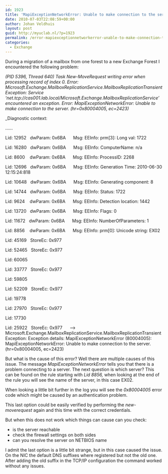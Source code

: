 ```yaml
---
id: 1923
title: 'MapiExceptionNetworkError: Unable to make connection to the server. (hr=0x80004005, ec=2423)'
date: 2010-07-03T22:08:59+00:00
author: Johan Veldhuis
layout: post
guid: http://myuclab.nl/?p=1923
permalink: /error-mapiexceptionnetworkerror-unable-to-make-connection-to-the-server-hr0x80004005-ec2423/
categories:
  - Exchange
---
```

During a migration of a mailbox from one forest to a new Exchange Forest I encountered the following problem:

_(PID 5396, Thread 640) Task New-MoveRequest writing error when processing record of index 0. Error: Microsoft.Exchange.MailboxReplicationService.MailboxReplicationTransientException: Service &#8216;net.tcp://cas001.lab.local/Microsoft.Exchange.MailboxReplicationService&#8217; encountered an exception. Error: MapiExceptionNetworkError: Unable to make connection to the server. (hr=0x80004005, ec=2423)_

_Diagnostic context:</p> 

&#8230;&#8230;   

Lid: 12952   dwParam: 0x6BA      Msg: EEInfo: prm[3]: Long val: 1722

Lid: 16280   dwParam: 0x6BA      Msg: EEInfo: ComputerName: n/a

Lid: 8600    dwParam: 0x6BA      Msg: EEInfo: ProcessID: 2268

Lid: 12696   dwParam: 0x6BA      Msg: EEInfo: Generation Time: 2010-06-30 12:15:24:818

Lid: 10648   dwParam: 0x6BA      Msg: EEInfo: Generating component: 8

Lid: 14744   dwParam: 0x6BA      Msg: EEInfo: Status: 1722

Lid: 9624    dwParam: 0x6BA      Msg: EEInfo: Detection location: 1442

Lid: 13720   dwParam: 0x6BA      Msg: EEInfo: Flags: 0

Lid: 11672   dwParam: 0x6BA      Msg: EEInfo: NumberOfParameters: 1

Lid: 8856    dwParam: 0x6BA      Msg: EEInfo: prm[0]: Unicode string: EX02

Lid: 45169   StoreEc: 0x977    

Lid: 52465   StoreEc: 0x977    

Lid: 60065 

Lid: 33777   StoreEc: 0x977    

Lid: 59805 

Lid: 52209   StoreEc: 0x977    

Lid: 19778 

Lid: 27970   StoreEc: 0x977    

Lid: 17730 

Lid: 25922   StoreEc: 0x977      &#8212;> Microsoft.Exchange.MailboxReplicationService.MailboxReplicationTransientException: Exception details: MapiExceptionNetworkError (80004005): MapiExceptionNetworkError: Unable to make connection to the server. (hr=0x80004005, ec=2423)</em>

But what is the cause of this error? Well there are multiple causes of this issue. The message _MapiExceptionNetworkError_ tells you that there is a problem connecting to a server. The next question is which server? This can be found on the rule starting with _Lid 8856,_ when looking at the end of the rule you will see the name of the server, in this case EX02.

When looking a little bit further in the log you will see the _0x80004005_ error code which might be caused by an authentication problem.

This last option could be easily verified by performing the _new-moverequest_ again and this time with the correct credentials.

But when this does not work which things can cause can you check:

  * is the server reachable
  * check the firewall settings on both sides
  * can you resolve the server on NETBIOS name

I admit the last option is a little bit strange, but in this case caused the issue. On the NIC the default DNS suffixes where registered but not the old one. After adding the old suffix in the TCP/IP configuration the command worked without any issues.